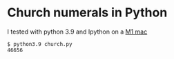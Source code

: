 # Church numerals in Python

I tested with  python 3.9 and Ipython  on a [M1 mac](https://www.amazon.com/Apple-MacBook-13-inch-512GB-Storage/dp/B08T1NZMPN/ref=sr_1_2_sspa?crid=12B4K7SR6ROPD&keywords=macbook+pro+13+inch+M1&qid=1658807106&sprefix=macbook+pro+13+inch+m1%2Caps%2C167&sr=8-2-spons&psc=1&spLa=ZW5jcnlwdGVkUXVhbGlmaWVyPUEyNTBLOUM2RVkxUDU2JmVuY3J5cHRlZElkPUEwMzAyMDk4MUtPQkdaTlJQSzdVTSZlbmNyeXB0ZWRBZElkPUEwNjMyMzY1MVQwS0Y3RkYwSk41USZ3aWRnZXROYW1lPXNwX2F0ZiZhY3Rpb249Y2xpY2tSZWRpcmVjdCZkb05vdExvZ0NsaWNrPXRydWU=)

```console
$ python3.9 church.py
46656
```
